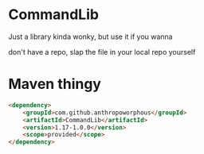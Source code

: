 # CommandLib
Just a library
kinda wonky, but use it if you wanna

don't have a repo, slap the file in your local repo yourself

# Maven thingy
```html
<dependency>
    <groupId>com.github.anthropoworphous</groupId>
    <artifactId>CommandLib</artifactId>
    <version>1.17-1.0.0</version>
    <scope>provided</scope>
</dependency>
```